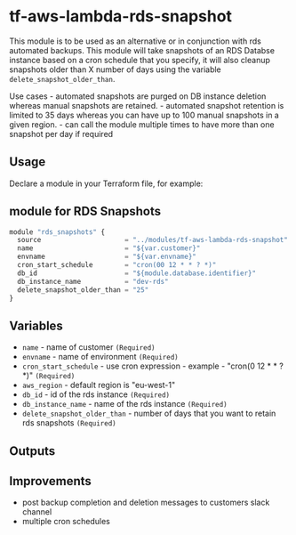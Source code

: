 tf-aws-lambda-rds-snapshot
========================

This module is to be used as an alternative or in conjunction with rds automated backups.
This module will take snapshots of an RDS Databse instance based on a cron schedule that you specify, it will also cleanup snapshots older than X number of days using the variable `delete_snapshot_older_than`. 

Use cases
    - automated snapshots are purged on DB instance deletion whereas manual snapshots are retained.
    - automated snapshot retention is limited to 35 days whereas you can have up to 100 manual snapshots in a given region.
    - can call the module multiple times to have more than one snapshot per day if required


Usage
-----

Declare a module in your Terraform file, for example:

## module for RDS Snapshots

```js
module "rds_snapshots" {
  source                     = "../modules/tf-aws-lambda-rds-snapshot"
  name                       = "${var.customer}"
  envname                    = "${var.envname}"
  cron_start_schedule        = "cron(00 12 * * ? *)"
  db_id                      = "${module.database.identifier}"
  db_instance_name           = "dev-rds"
  delete_snapshot_older_than = "25"
}

```

Variables
---------

- `name`                       - name of customer `(Required)`
- `envname`                    - name of environment `(Required)`
- `cron_start_schedule`        - use cron expression - example - "cron(0 12 * * ? *)" `(Required)`
- `aws_region`                 - default region is "eu-west-1"
- `db_id`                      - id of the rds instance `(Required)`
- `db_instance_name`           - name of the rds instance `(Required)`
- `delete_snapshot_older_than` - number of days that you want to retain rds snapshots `(Required)`


Outputs
-------

Improvements
--------
- post backup completion and deletion messages to customers slack channel
- multiple cron schedules

